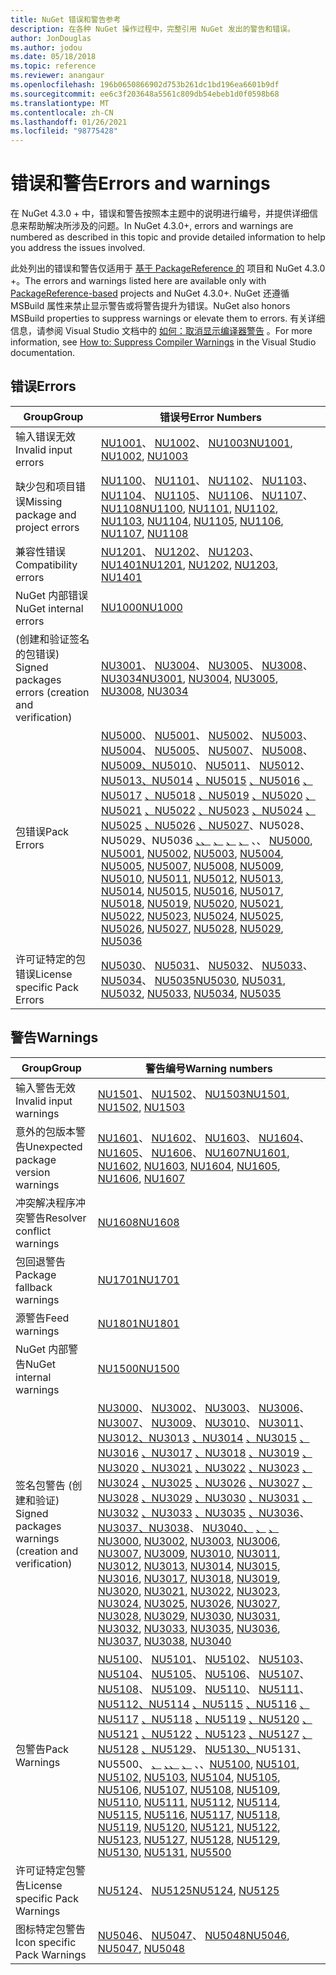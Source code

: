 ```yaml
---
title: NuGet 错误和警告参考
description: 在各种 NuGet 操作过程中，完整引用 NuGet 发出的警告和错误。
author: JonDouglas
ms.author: jodou
ms.date: 05/18/2018
ms.topic: reference
ms.reviewer: anangaur
ms.openlocfilehash: 196b0650866902d753b261dc1bd196ea6601b9df
ms.sourcegitcommit: ee6c3f203648a5561c809db54ebeb1d0f0598b68
ms.translationtype: MT
ms.contentlocale: zh-CN
ms.lasthandoff: 01/26/2021
ms.locfileid: "98775428"
---
```

# <a name="errors-and-warnings"></a><span data-ttu-id="9c120-103">错误和警告</span><span class="sxs-lookup"><span data-stu-id="9c120-103">Errors and warnings</span></span>

<span data-ttu-id="9c120-104">在 NuGet 4.3.0 + 中，错误和警告按照本主题中的说明进行编号，并提供详细信息来帮助解决所涉及的问题。</span><span class="sxs-lookup"><span data-stu-id="9c120-104">In NuGet 4.3.0+, errors and warnings are numbered as described in this topic and provide detailed information to help you address the issues involved.</span></span>

<span data-ttu-id="9c120-105">此处列出的错误和警告仅适用于 [基于 PackageReference 的](../consume-packages/package-references-in-project-files.md) 项目和 NuGet 4.3.0 +。</span><span class="sxs-lookup"><span data-stu-id="9c120-105">The errors and warnings listed here are available only with [PackageReference-based](../consume-packages/package-references-in-project-files.md) projects and NuGet 4.3.0+.</span></span> <span data-ttu-id="9c120-106">NuGet 还遵循 MSBuild 属性来禁止显示警告或将警告提升为错误。</span><span class="sxs-lookup"><span data-stu-id="9c120-106">NuGet also honors MSBuild properties to suppress warnings or elevate them to errors.</span></span> <span data-ttu-id="9c120-107">有关详细信息，请参阅 Visual Studio 文档中的 [如何：取消显示编译器警告](/visualstudio/ide/how-to-suppress-compiler-warnings) 。</span><span class="sxs-lookup"><span data-stu-id="9c120-107">For more information, see [How to: Suppress Compiler Warnings](/visualstudio/ide/how-to-suppress-compiler-warnings) in the Visual Studio documentation.</span></span>

## <a name="errors"></a><span data-ttu-id="9c120-108">错误</span><span class="sxs-lookup"><span data-stu-id="9c120-108">Errors</span></span>

| <span data-ttu-id="9c120-109">Group</span><span class="sxs-lookup"><span data-stu-id="9c120-109">Group</span></span> | <span data-ttu-id="9c120-110">错误号</span><span class="sxs-lookup"><span data-stu-id="9c120-110">Error Numbers</span></span> |
| --- | --- |
| <span data-ttu-id="9c120-111">输入错误无效</span><span class="sxs-lookup"><span data-stu-id="9c120-111">Invalid input errors</span></span> | <span data-ttu-id="9c120-112">[NU1001](./errors-and-warnings/NU1001.md)、 [NU1002](./errors-and-warnings/NU1002.md)、 [NU1003](./errors-and-warnings/NU1003.md)</span><span class="sxs-lookup"><span data-stu-id="9c120-112">[NU1001](./errors-and-warnings/NU1001.md), [NU1002](./errors-and-warnings/NU1002.md), [NU1003](./errors-and-warnings/NU1003.md)</span></span> |
| <span data-ttu-id="9c120-113">缺少包和项目错误</span><span class="sxs-lookup"><span data-stu-id="9c120-113">Missing package and project errors</span></span> | <span data-ttu-id="9c120-114">[NU1100](./errors-and-warnings/NU1100.md)、 [NU1101](./errors-and-warnings/NU1101.md)、 [NU1102](./errors-and-warnings/NU1102.md)、 [NU1103](./errors-and-warnings/NU1103.md)、 [NU1104](./errors-and-warnings/NU1104.md)、 [NU1105](./errors-and-warnings/NU1105.md)、 [NU1106](./errors-and-warnings/NU1106.md)、 [NU1107](./errors-and-warnings/NU1107.md)、 [NU1108](./errors-and-warnings/NU1108.md)</span><span class="sxs-lookup"><span data-stu-id="9c120-114">[NU1100](./errors-and-warnings/NU1100.md), [NU1101](./errors-and-warnings/NU1101.md), [NU1102](./errors-and-warnings/NU1102.md), [NU1103](./errors-and-warnings/NU1103.md), [NU1104](./errors-and-warnings/NU1104.md), [NU1105](./errors-and-warnings/NU1105.md), [NU1106](./errors-and-warnings/NU1106.md), [NU1107](./errors-and-warnings/NU1107.md), [NU1108](./errors-and-warnings/NU1108.md)</span></span> |
| <span data-ttu-id="9c120-115">兼容性错误</span><span class="sxs-lookup"><span data-stu-id="9c120-115">Compatibility errors</span></span> | <span data-ttu-id="9c120-116">[NU1201](./errors-and-warnings/NU1201.md)、 [NU1202](./errors-and-warnings/NU1202.md)、 [NU1203](./errors-and-warnings/NU1203.md)、 [NU1401](./errors-and-warnings/NU1401.md)</span><span class="sxs-lookup"><span data-stu-id="9c120-116">[NU1201](./errors-and-warnings/NU1201.md), [NU1202](./errors-and-warnings/NU1202.md), [NU1203](./errors-and-warnings/NU1203.md), [NU1401](./errors-and-warnings/NU1401.md)</span></span> |
| <span data-ttu-id="9c120-117">NuGet 内部错误</span><span class="sxs-lookup"><span data-stu-id="9c120-117">NuGet internal errors</span></span> | [<span data-ttu-id="9c120-118">NU1000</span><span class="sxs-lookup"><span data-stu-id="9c120-118">NU1000</span></span>](./errors-and-warnings/NU1000.md) |
| <span data-ttu-id="9c120-119"> (创建和验证签名的包错误) </span><span class="sxs-lookup"><span data-stu-id="9c120-119">Signed packages errors (creation and verification)</span></span> | <span data-ttu-id="9c120-120">[NU3001](./errors-and-warnings/NU3001.md)、 [NU3004](./errors-and-warnings/NU3004.md)、 [NU3005](./errors-and-warnings/NU3005.md)、 [NU3008](./errors-and-warnings/NU3008.md)、 [NU3034](./errors-and-warnings/NU3034.md)</span><span class="sxs-lookup"><span data-stu-id="9c120-120">[NU3001](./errors-and-warnings/NU3001.md), [NU3004](./errors-and-warnings/NU3004.md), [NU3005](./errors-and-warnings/NU3005.md), [NU3008](./errors-and-warnings/NU3008.md), [NU3034](./errors-and-warnings/NU3034.md)</span></span>|
| <span data-ttu-id="9c120-121">包错误</span><span class="sxs-lookup"><span data-stu-id="9c120-121">Pack Errors</span></span> | <span data-ttu-id="9c120-122">[NU5000](./errors-and-warnings/NU5000.md)、 [NU5001](./errors-and-warnings/NU5001.md)、 [NU5002](./errors-and-warnings/NU5002.md)、 [NU5003](./errors-and-warnings/NU5003.md)、 [NU5004](./errors-and-warnings/NU5004.md)、 [NU5005](./errors-and-warnings/NU5005.md)、 [NU5007](./errors-and-warnings/NU5007.md)、 [NU5008](./errors-and-warnings/NU5008.md)、 [NU5009、NU5010](./errors-and-warnings/NU5009.md)、 [NU5011](./errors-and-warnings/NU5011.md)、 [NU5012](./errors-and-warnings/NU5012.md)、 [NU5013、NU5014](./errors-and-warnings/NU5013.md) [、NU5015](./errors-and-warnings/NU5014.md) [、NU5016](./errors-and-warnings/NU5015.md) [、NU5017](./errors-and-warnings/NU5016.md) [、NU5018](./errors-and-warnings/NU5017.md) [、NU5019](./errors-and-warnings/NU5018.md) [、NU5020](./errors-and-warnings/NU5019.md) [、NU5021](./errors-and-warnings/NU5020.md) [、NU5022](./errors-and-warnings/NU5021.md) [、NU5023](./errors-and-warnings/NU5022.md) [、NU5024](./errors-and-warnings/NU5023.md) [、NU5025](./errors-and-warnings/NU5024.md) [、NU5026](./errors-and-warnings/NU5025.md) [、NU5027](./errors-and-warnings/NU5026.md)、NU5028、NU5029、NU5036 [、、](./errors-and-warnings/NU5027.md) [、](./errors-and-warnings/NU5028.md) [、](./errors-and-warnings/NU5029.md) [、](./errors-and-warnings/NU5036.md) 、、 [](./errors-and-warnings/NU5010.md)</span><span class="sxs-lookup"><span data-stu-id="9c120-122">[NU5000](./errors-and-warnings/NU5000.md), [NU5001](./errors-and-warnings/NU5001.md), [NU5002](./errors-and-warnings/NU5002.md), [NU5003](./errors-and-warnings/NU5003.md), [NU5004](./errors-and-warnings/NU5004.md), [NU5005](./errors-and-warnings/NU5005.md), [NU5007](./errors-and-warnings/NU5007.md), [NU5008](./errors-and-warnings/NU5008.md), [NU5009](./errors-and-warnings/NU5009.md), [NU5010](./errors-and-warnings/NU5010.md), [NU5011](./errors-and-warnings/NU5011.md), [NU5012](./errors-and-warnings/NU5012.md), [NU5013](./errors-and-warnings/NU5013.md), [NU5014](./errors-and-warnings/NU5014.md), [NU5015](./errors-and-warnings/NU5015.md), [NU5016](./errors-and-warnings/NU5016.md), [NU5017](./errors-and-warnings/NU5017.md), [NU5018](./errors-and-warnings/NU5018.md), [NU5019](./errors-and-warnings/NU5019.md), [NU5020](./errors-and-warnings/NU5020.md), [NU5021](./errors-and-warnings/NU5021.md), [NU5022](./errors-and-warnings/NU5022.md), [NU5023](./errors-and-warnings/NU5023.md), [NU5024](./errors-and-warnings/NU5024.md), [NU5025](./errors-and-warnings/NU5025.md), [NU5026](./errors-and-warnings/NU5026.md), [NU5027](./errors-and-warnings/NU5027.md), [NU5028](./errors-and-warnings/NU5028.md), [NU5029](./errors-and-warnings/NU5029.md), [NU5036](./errors-and-warnings/NU5036.md)</span></span>
| <span data-ttu-id="9c120-123">许可证特定的包错误</span><span class="sxs-lookup"><span data-stu-id="9c120-123">License specific Pack Errors</span></span> | <span data-ttu-id="9c120-124">[NU5030](./errors-and-warnings/NU5030.md)、 [NU5031](./errors-and-warnings/NU5031.md)、 [NU5032](./errors-and-warnings/NU5032.md)、 [NU5033](./errors-and-warnings/NU5033.md)、 [NU5034](./errors-and-warnings/NU5034.md)、 [NU5035](./errors-and-warnings/NU5035.md)</span><span class="sxs-lookup"><span data-stu-id="9c120-124">[NU5030](./errors-and-warnings/NU5030.md), [NU5031](./errors-and-warnings/NU5031.md), [NU5032](./errors-and-warnings/NU5032.md), [NU5033](./errors-and-warnings/NU5033.md), [NU5034](./errors-and-warnings/NU5034.md), [NU5035](./errors-and-warnings/NU5035.md)</span></span>

## <a name="warnings"></a><span data-ttu-id="9c120-125">警告</span><span class="sxs-lookup"><span data-stu-id="9c120-125">Warnings</span></span>

| <span data-ttu-id="9c120-126">Group</span><span class="sxs-lookup"><span data-stu-id="9c120-126">Group</span></span> | <span data-ttu-id="9c120-127">警告编号</span><span class="sxs-lookup"><span data-stu-id="9c120-127">Warning numbers</span></span> |
| --- | --- |
| <span data-ttu-id="9c120-128">输入警告无效</span><span class="sxs-lookup"><span data-stu-id="9c120-128">Invalid input warnings</span></span> | <span data-ttu-id="9c120-129">[NU1501](./errors-and-warnings/NU1501.md)、 [NU1502](./errors-and-warnings/NU1502.md)、 [NU1503](./errors-and-warnings/NU1503.md)</span><span class="sxs-lookup"><span data-stu-id="9c120-129">[NU1501](./errors-and-warnings/NU1501.md), [NU1502](./errors-and-warnings/NU1502.md), [NU1503](./errors-and-warnings/NU1503.md)</span></span> |
| <span data-ttu-id="9c120-130">意外的包版本警告</span><span class="sxs-lookup"><span data-stu-id="9c120-130">Unexpected package version warnings</span></span> | <span data-ttu-id="9c120-131">[NU1601](./errors-and-warnings/NU1601.md)、 [NU1602](./errors-and-warnings/NU1602.md)、 [NU1603](./errors-and-warnings/NU1603.md)、 [NU1604](./errors-and-warnings/NU1604.md)、 [NU1605](./errors-and-warnings/NU1605.md)、 [NU1606](./errors-and-warnings/NU1108.md)、 [NU1607](./errors-and-warnings/NU1107.md)</span><span class="sxs-lookup"><span data-stu-id="9c120-131">[NU1601](./errors-and-warnings/NU1601.md), [NU1602](./errors-and-warnings/NU1602.md), [NU1603](./errors-and-warnings/NU1603.md), [NU1604](./errors-and-warnings/NU1604.md), [NU1605](./errors-and-warnings/NU1605.md), [NU1606](./errors-and-warnings/NU1108.md), [NU1607](./errors-and-warnings/NU1107.md)</span></span> |
| <span data-ttu-id="9c120-132">冲突解决程序冲突警告</span><span class="sxs-lookup"><span data-stu-id="9c120-132">Resolver conflict warnings</span></span> | [<span data-ttu-id="9c120-133">NU1608</span><span class="sxs-lookup"><span data-stu-id="9c120-133">NU1608</span></span>](./errors-and-warnings/NU1608.md) |
| <span data-ttu-id="9c120-134">包回退警告</span><span class="sxs-lookup"><span data-stu-id="9c120-134">Package fallback warnings</span></span> | [<span data-ttu-id="9c120-135">NU1701</span><span class="sxs-lookup"><span data-stu-id="9c120-135">NU1701</span></span>](./errors-and-warnings/NU1701.md) |
| <span data-ttu-id="9c120-136">源警告</span><span class="sxs-lookup"><span data-stu-id="9c120-136">Feed warnings</span></span> | [<span data-ttu-id="9c120-137">NU1801</span><span class="sxs-lookup"><span data-stu-id="9c120-137">NU1801</span></span>](./errors-and-warnings/NU1801.md) |
| <span data-ttu-id="9c120-138">NuGet 内部警告</span><span class="sxs-lookup"><span data-stu-id="9c120-138">NuGet internal warnings</span></span> | [<span data-ttu-id="9c120-139">NU1500</span><span class="sxs-lookup"><span data-stu-id="9c120-139">NU1500</span></span>](./errors-and-warnings/NU1500.md) |
| <span data-ttu-id="9c120-140">签名包警告 (创建和验证) </span><span class="sxs-lookup"><span data-stu-id="9c120-140">Signed packages warnings (creation and verification)</span></span> | <span data-ttu-id="9c120-141">[NU3000](./errors-and-warnings/NU3000.md)、 [NU3002](./errors-and-warnings/NU3002.md)、 [NU3003](./errors-and-warnings/NU3003.md)、 [NU3006](./errors-and-warnings/NU3006.md)、 [NU3007](./errors-and-warnings/NU3007.md)、 [NU3009](./errors-and-warnings/NU3009.md)、 [NU3010](./errors-and-warnings/NU3010.md)、 [NU3011](./errors-and-warnings/NU3011.md)、 [NU3012、NU3013](./errors-and-warnings/NU3012.md) [、NU3014](./errors-and-warnings/NU3013.md) [、NU3015](./errors-and-warnings/NU3014.md) [、NU3016](./errors-and-warnings/NU3015.md) [、NU3017](./errors-and-warnings/NU3016.md) [、NU3018](./errors-and-warnings/NU3017.md) [、NU3019](./errors-and-warnings/NU3018.md) [、NU3020](./errors-and-warnings/NU3019.md) [、NU3021](./errors-and-warnings/NU3020.md) [、NU3022](./errors-and-warnings/NU3021.md) [、NU3023](./errors-and-warnings/NU3022.md) [、NU3024](./errors-and-warnings/NU3023.md) [、NU3025](./errors-and-warnings/NU3024.md) [、NU3026](./errors-and-warnings/NU3025.md) [、NU3027](./errors-and-warnings/NU3026.md) [、NU3028](./errors-and-warnings/NU3027.md) [、NU3029](./errors-and-warnings/NU3028.md) [、NU3030](./errors-and-warnings/NU3029.md) [、NU3031](./errors-and-warnings/NU3030.md) [、NU3032](./errors-and-warnings/NU3031.md) [、NU3033](./errors-and-warnings/NU3032.md) [、NU3035](./errors-and-warnings/NU3033.md) [、NU3036](./errors-and-warnings/NU3035.md)、 [NU3037、NU3038](./errors-and-warnings/NU3037.md)、 [NU3040、](./errors-and-warnings/NU3040.md) [、](./errors-and-warnings/NU3036.md) [、](./errors-and-warnings/NU3038.md)</span><span class="sxs-lookup"><span data-stu-id="9c120-141">[NU3000](./errors-and-warnings/NU3000.md), [NU3002](./errors-and-warnings/NU3002.md), [NU3003](./errors-and-warnings/NU3003.md), [NU3006](./errors-and-warnings/NU3006.md), [NU3007](./errors-and-warnings/NU3007.md), [NU3009](./errors-and-warnings/NU3009.md), [NU3010](./errors-and-warnings/NU3010.md), [NU3011](./errors-and-warnings/NU3011.md), [NU3012](./errors-and-warnings/NU3012.md), [NU3013](./errors-and-warnings/NU3013.md), [NU3014](./errors-and-warnings/NU3014.md), [NU3015](./errors-and-warnings/NU3015.md), [NU3016](./errors-and-warnings/NU3016.md), [NU3017](./errors-and-warnings/NU3017.md), [NU3018](./errors-and-warnings/NU3018.md), [NU3019](./errors-and-warnings/NU3019.md), [NU3020](./errors-and-warnings/NU3020.md), [NU3021](./errors-and-warnings/NU3021.md), [NU3022](./errors-and-warnings/NU3022.md), [NU3023](./errors-and-warnings/NU3023.md), [NU3024](./errors-and-warnings/NU3024.md), [NU3025](./errors-and-warnings/NU3025.md), [NU3026](./errors-and-warnings/NU3026.md), [NU3027](./errors-and-warnings/NU3027.md), [NU3028](./errors-and-warnings/NU3028.md), [NU3029](./errors-and-warnings/NU3029.md), [NU3030](./errors-and-warnings/NU3030.md), [NU3031](./errors-and-warnings/NU3031.md), [NU3032](./errors-and-warnings/NU3032.md), [NU3033](./errors-and-warnings/NU3033.md), [NU3035](./errors-and-warnings/NU3035.md), [NU3036](./errors-and-warnings/NU3036.md), [NU3037](./errors-and-warnings/NU3037.md), [NU3038](./errors-and-warnings/NU3038.md), [NU3040](./errors-and-warnings/NU3040.md)</span></span> |
| <span data-ttu-id="9c120-142">包警告</span><span class="sxs-lookup"><span data-stu-id="9c120-142">Pack Warnings</span></span> | <span data-ttu-id="9c120-143">[NU5100](./errors-and-warnings/NU5100.md)、 [NU5101](./errors-and-warnings/NU5101.md)、 [NU5102](./errors-and-warnings/NU5102.md)、 [NU5103](./errors-and-warnings/NU5103.md)、 [NU5104](./errors-and-warnings/NU5104.md)、 [NU5105](./errors-and-warnings/NU5105.md)、 [NU5106](./errors-and-warnings/NU5106.md)、 [NU5107](./errors-and-warnings/NU5107.md)、 [NU5108](./errors-and-warnings/NU5108.md)、 [NU5109](./errors-and-warnings/NU5109.md)、 [NU5110](./errors-and-warnings/NU5110.md)、 [NU5111](./errors-and-warnings/NU5111.md)、 [NU5112、NU5114](./errors-and-warnings/NU5112.md) [、NU5115](./errors-and-warnings/NU5114.md) [、NU5116](./errors-and-warnings/NU5115.md) [、NU5117](./errors-and-warnings/NU5116.md) [、NU5118](./errors-and-warnings/NU5117.md) [、NU5119](./errors-and-warnings/NU5118.md) [、NU5120](./errors-and-warnings/NU5119.md) [、NU5121](./errors-and-warnings/NU5120.md) [、NU5122](./errors-and-warnings/NU5121.md) [、NU5123](./errors-and-warnings/NU5122.md) [、NU5127](./errors-and-warnings/NU5123.md) [、NU5128](./errors-and-warnings/NU5127.md) [、NU5129](./errors-and-warnings/NU5128.md)、 [NU5130、](./errors-and-warnings/NU5130.md)NU5131、NU5500、 [、](./errors-and-warnings/NU5129.md) [、、](./errors-and-warnings/NU5131.md) [、](./errors-and-warnings/NU5500.md) 、、</span><span class="sxs-lookup"><span data-stu-id="9c120-143">[NU5100](./errors-and-warnings/NU5100.md), [NU5101](./errors-and-warnings/NU5101.md), [NU5102](./errors-and-warnings/NU5102.md), [NU5103](./errors-and-warnings/NU5103.md), [NU5104](./errors-and-warnings/NU5104.md), [NU5105](./errors-and-warnings/NU5105.md), [NU5106](./errors-and-warnings/NU5106.md), [NU5107](./errors-and-warnings/NU5107.md), [NU5108](./errors-and-warnings/NU5108.md), [NU5109](./errors-and-warnings/NU5109.md), [NU5110](./errors-and-warnings/NU5110.md), [NU5111](./errors-and-warnings/NU5111.md), [NU5112](./errors-and-warnings/NU5112.md), [NU5114](./errors-and-warnings/NU5114.md), [NU5115](./errors-and-warnings/NU5115.md), [NU5116](./errors-and-warnings/NU5116.md), [NU5117](./errors-and-warnings/NU5117.md), [NU5118](./errors-and-warnings/NU5118.md), [NU5119](./errors-and-warnings/NU5119.md), [NU5120](./errors-and-warnings/NU5120.md), [NU5121](./errors-and-warnings/NU5121.md), [NU5122](./errors-and-warnings/NU5122.md), [NU5123](./errors-and-warnings/NU5123.md), [NU5127](./errors-and-warnings/NU5127.md), [NU5128](./errors-and-warnings/NU5128.md), [NU5129](./errors-and-warnings/NU5129.md), [NU5130](./errors-and-warnings/NU5130.md), [NU5131](./errors-and-warnings/NU5131.md), [NU5500](./errors-and-warnings/NU5500.md)</span></span>
| <span data-ttu-id="9c120-144">许可证特定包警告</span><span class="sxs-lookup"><span data-stu-id="9c120-144">License specific Pack Warnings</span></span> | <span data-ttu-id="9c120-145">[NU5124](./errors-and-warnings/NU5124.md)、 [NU5125](./errors-and-warnings/NU5125.md)</span><span class="sxs-lookup"><span data-stu-id="9c120-145">[NU5124](./errors-and-warnings/NU5124.md), [NU5125](./errors-and-warnings/NU5125.md)</span></span>
| <span data-ttu-id="9c120-146">图标特定包警告</span><span class="sxs-lookup"><span data-stu-id="9c120-146">Icon specific Pack Warnings</span></span> | <span data-ttu-id="9c120-147">[NU5046](./errors-and-warnings/NU5046.md)、 [NU5047](./errors-and-warnings/NU5047.md)、 [NU5048](./errors-and-warnings/NU5048.md)</span><span class="sxs-lookup"><span data-stu-id="9c120-147">[NU5046](./errors-and-warnings/NU5046.md), [NU5047](./errors-and-warnings/NU5047.md), [NU5048](./errors-and-warnings/NU5048.md)</span></span>
